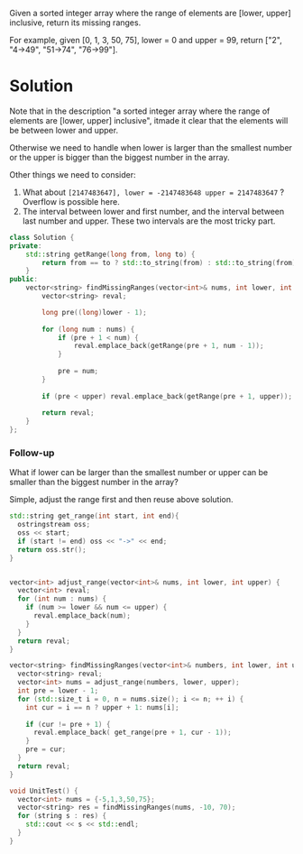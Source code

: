 Given a sorted integer array where the range of elements are [lower, upper] inclusive, return its missing ranges.

For example, given [0, 1, 3, 50, 75], lower = 0 and upper = 99, return ["2", "4->49", "51->74", "76->99"].

# Solution

Note that in the description "a sorted integer array where the range of elements are [lower, upper] inclusive",  itmade it clear that the elements will be between lower and upper.

Otherwise we need to handle when lower is larger than the smallest number or the upper is bigger than the biggest number in the array.

Other things we need to consider:

1. What about ```[2147483647], lower = -2147483648 upper = 2147483647``` ? Overflow is possible here.
2. The interval between lower and first number, and the interval between last number and upper. These two intervals are the most tricky part.


```cpp
class Solution {
private:
    std::string getRange(long from, long to) {
        return from == to ? std::to_string(from) : std::to_string(from) + "->" + std::to_string(to);
    }
public:
    vector<string> findMissingRanges(vector<int>& nums, int lower, int upper) {
        vector<string> reval;

        long pre((long)lower - 1);
        
        for (long num : nums) {
            if (pre + 1 < num) {
                reval.emplace_back(getRange(pre + 1, num - 1));
            }
            
            pre = num;
        }
        
        if (pre < upper) reval.emplace_back(getRange(pre + 1, upper));
        
        return reval;
    }
};
```

### Follow-up

What if lower can be larger than the smallest number or upper can be smaller than the biggest number in the array?

Simple, adjust the range first and then reuse above solution.

```cpp
std::string get_range(int start, int end){
  ostringstream oss;
  oss << start;
  if (start != end) oss << "->" << end;
  return oss.str();
}


vector<int> adjust_range(vector<int>& nums, int lower, int upper) {
  vector<int> reval;
  for (int num : nums) {
    if (num >= lower && num <= upper) {
      reval.emplace_back(num);
    }
  }
  return reval;
}

vector<string> findMissingRanges(vector<int>& numbers, int lower, int upper) {
  vector<string> reval;
  vector<int> nums = adjust_range(numbers, lower, upper);
  int pre = lower - 1;
  for (std::size_t i = 0, n = nums.size(); i <= n; ++ i) {
    int cur = i == n ? upper + 1: nums[i];
    
    if (cur != pre + 1) {
      reval.emplace_back( get_range(pre + 1, cur - 1));
    }
    pre = cur;
  }
  return reval;
}

void UnitTest() {
  vector<int> nums = {-5,1,3,50,75};
  vector<string> res = findMissingRanges(nums, -10, 70);
  for (string s : res) {
    std::cout << s << std::endl;
  }
}
```

